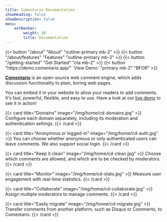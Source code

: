 ```yaml
---
title: Comentario Documentation
showHeading: false
showDescription: false
menu:
    extNavbar:
        weight: 30
        title: Documentation
---
```


<p class="text-center border-top border-bottom pt-3 pb-2">
{{< button "/about" "About" "outline-primary mb-2" >}}
{{< button "/about/features" "Features" "outline-primary mb-2" >}}
{{< button "/getting-started" "Get Started" "cta mb-2" >}}
{{< button "https://demo.comentario.app/" `View Demo<i class="fas fa-external-link ms-2"></i>` "primary mb-2" "BFOR" >}}
</p>

**[Comentario](https://comentario.app)** is an open-source web comment engine, which adds discussion functionality to plain, boring web pages.

You can embed it in your website to allow your readers to add comments. It's fast, powerful, flexible, and easy to use. Have a look at our [live demo](https://demo.comentario.app/) to see it in action!

<div class="row row-cols-1 row-cols-md-2 g-4">

{{< card title="Domains" image="/img/home/cd-domains.jpg" >}}
Configure each domain separately, including its moderation and authentication settings.
{{< /card >}}

{{< card title="Anonymous or logged-in" image="/img/home/cd-auth.jpg" >}}
You can choose whether anonymous or only authenticated users can leave comments. We also support social login.
{{< /card >}}

{{< card title="Keep it clean" image="/img/home/cd-clean.jpg" >}}
Choose which comments are allowed, and which are to be checked by moderators.
{{< /card >}}

{{< card title="Monitor" image="/img/home/cd-stats.jpg" >}}
Measure user engagement with real-time statistics.
{{< /card >}}

{{< card title="Collaborate" image="/img/home/cd-collaborate.jpg" >}}
Assign multiple moderators to manage comments.
{{< /card >}}

{{< card title="Easily migrate" image="/img/home/cd-migrate.jpg" >}}
Transfer comments from another platform, such as Disqus or Commento, to Comentario.
{{< /card >}}

</div>
